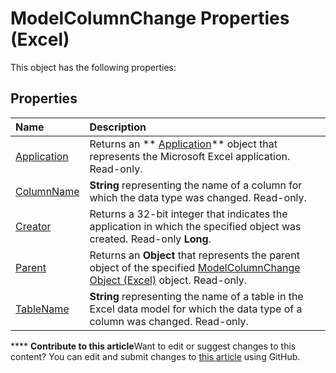 
# ModelColumnChange Properties (Excel)
This object has the following properties:

## Properties



|**Name**|**Description**|
|:-----|:-----|
| [Application](42065d25-aaef-e92a-f174-47f056e1e460.md)|Returns an  ** [Application](19b73597-5cf9-4f56-8227-b5211f657f6f.md)** object that represents the Microsoft Excel application. Read-only.|
| [ColumnName](f3312e64-d88e-e6c7-0337-d6e43e178c2e.md)| **String** representing the name of a column for which the data type was changed. Read-only.|
| [Creator](8c40b267-91b3-f7ab-1cdf-7329789dc0eb.md)|Returns a 32-bit integer that indicates the application in which the specified object was created. Read-only  **Long**.|
| [Parent](b925503a-33a3-f12b-0507-a770d7b9650f.md)|Returns an  **Object** that represents the parent object of the specified [ModelColumnChange Object (Excel)](5b7cb86d-744c-53ea-0fcf-79d2710baa37.md) object. Read-only.|
| [TableName](56aacaeb-52aa-1dee-9f29-6bf867287c53.md)| **String** representing the name of a table in the Excel data model for which the data type of a column was changed. Read-only.|

****   **Contribute to this article**Want to edit or suggest changes to this content? You can edit and submit changes to  [this article](https://github.com/jhershey00/VBA_Excel_Test/OpenXMLCon/articles/fdfb4176-c48f-4b24-5e9a-4c401af254f8.md) using GitHub.


